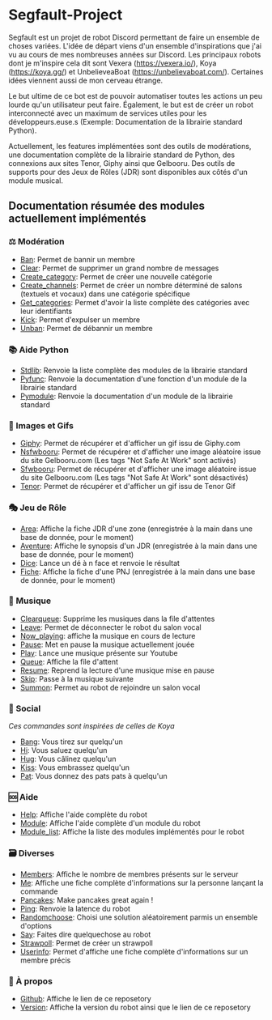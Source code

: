 # Segfault-Project

Segfault est un projet de robot Discord permettant de faire un ensemble de choses variées. L'idée de départ viens d'un ensemble d'inspirations que j'ai vu au cours de mes nombreuses années sur Discord. Les principaux robots dont je m'inspire cela dit sont Vexera (https://vexera.io/), Koya (https://koya.gg/) et UnbelieveaBoat (https://unbelievaboat.com/). Certaines idées viennent aussi de mon cerveau étrange.

Le but ultime de ce bot est de pouvoir automatiser toutes les actions un peu lourde qu'un utilisateur peut faire. Également, le but est de créer un robot interconnecté avec un maximum de services utiles pour les développeurs.euse.s (Exemple: Documentation de la librairie standard Python).

Actuellement, les features implémentées sont des outils de modérations, une documentation complète de la librairie standard de Python, des connexions aux sites Tenor, Giphy ainsi que Gelbooru. Des outils de supports pour des Jeux de Rôles (JDR) sont disponibles aux côtés d'un module musical.


## Documentation résumée des modules actuellement implémentés

### ⚖️ Modération

- <u>Ban</u>: Permet de bannir un membre
- <u>Clear</u>: Permet de supprimer un grand nombre de messages
- <u>Create_category</u>: Permet de créer une nouvelle catégorie
- <u>Create_channels</u>: Permet de créer un nombre déterminé de salons (textuels et vocaux) dans une catégorie spécifique
- <u>Get_categories</u>: Permet d'avoir la liste complète des catégories avec leur identifiants
- <u>Kick</u>: Permet d'expulser un membre
- <u>Unban</u>: Permet de débannir un membre


### 📚 Aide Python

- <u>Stdlib</u>: Renvoie la liste complète des modules de la librairie standard
- <u>Pyfunc</u>: Renvoie la documentation d'une fonction d'un module de la librairie standard
- <u>Pymodule</u>: Renvoie la documentation d'un module de la librairie standard

### 📸 Images et Gifs

- <u>Giphy</u>: Permet de récupérer et d'afficher un gif issu de Giphy.com
- <u>Nsfwbooru</u>: Permet de récupérer et d'afficher une image aléatoire issue du site Gelbooru.com (Les tags "Not Safe At Work" sont activés)
- <u>Sfwbooru</u>: Permet de récupérer et d'afficher une image aléatoire issue du site Gelbooru.com (Les tags "Not Safe At Work" sont désactivés)
- <u>Tenor</u>: Permet de récupérer et d'afficher un gif issu de Tenor Gif

### 🎭 Jeu de Rôle

- <u>Area</u>: Affiche la fiche JDR d'une zone (enregistrée à la main dans une base de donnée, pour le moment)
- <u>Aventure</u>: Affiche le synopsis d'un JDR (enregistrée à la main dans une base de donnée, pour le moment)
- <u>Dice</u>: Lance un dé à n face et renvoie le résultat
- <u>Fiche</u>: Affiche la fiche d'une PNJ (enregistrée à la main dans une base de donnée, pour le moment)

### 🎷 Musique

- <u>Clearqueue</u>: Supprime les musiques dans la file d'attentes
- <u>Leave</u>: Permet de déconnecter le robot du salon vocal
- <u>Now_playing</u>: affiche la musique en cours de lecture
- <u>Pause</u>: Met en pause la musique actuellement jouée
- <u>Play</u>: Lance une musique présente sur Youtube
- <u>Queue</u>: Affiche la file d'attent
- <u>Resume</u>: Reprend la lecture d'une musique mise en pause
- <u>Skip</u>: Passe à la musique suivante
- <u>Summon</u>: Permet au robot de rejoindre un salon vocal

### 🔗 Social
*Ces commandes sont inspirées de celles de Koya*

- <u>Bang</u>: Vous tirez sur quelqu'un
- <u>Hi</u>: Vous saluez quelqu'un
- <u>Hug</u>: Vous câlinez quelqu'un
- <u>Kiss</u>: Vous embrassez quelqu'un
- <u>Pat</u>: Vous donnez des pats pats à quelqu'un

### 🆘 Aide

- <u>Help</u>: Affiche l'aide complète du robot
- <u>Module</u>: Affiche l'aide complète d'un module du robot
- <u>Module_list</u>: Affiche la liste des modules implémentés pour le robot

### 🗃️ Diverses

- <u>Members</u>: Affiche le nombre de membres présents sur le serveur
- <u>Me</u>: Affiche une fiche complète d'informations sur la personne lançant la commande
- <u>Pancakes</u>: Make pancakes great again !
- <u>Ping</u>: Renvoie la latence du robot
- <u>Randomchoose</u>: Choisi une solution aléatoirement parmis un ensemble d'options
- <u>Say</u>: Faites dire quelquechose au robot
- <u>Strawpoll</u>: Permet de créer un strawpoll
- <u>Userinfo</u>: Permet d'affiche une fiche complète d'informations sur un membre précis

### 📔 À propos

- <u>Github</u>: Affiche le lien de ce reposetory
- <u>Version</u>: Affiche la version du robot ainsi que le lien de ce reposetory


